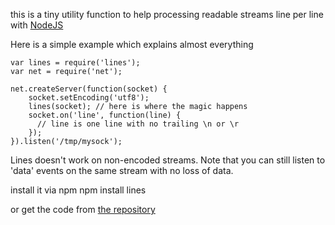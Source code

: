this is a tiny utility function to help processing readable streams line per line with [NodeJS](http://github.com/joyent/node)

Here is a simple example which explains almost everything

	var lines = require('lines');
	var net = require('net');
	
	net.createServer(function(socket) {
	    socket.setEncoding('utf8');
	    lines(socket); // here is where the magic happens
	    socket.on('line', function(line) {
		  // line is one line with no trailing \n or \r
	    });
	}).listen('/tmp/mysock');

Lines doesn't work on non-encoded streams. Note that you can still listen
to 'data' events on the same stream with no loss of data.

install it via npm
	npm install lines

or get the code from [the repository](http://github.com/Floby/node-lines)

